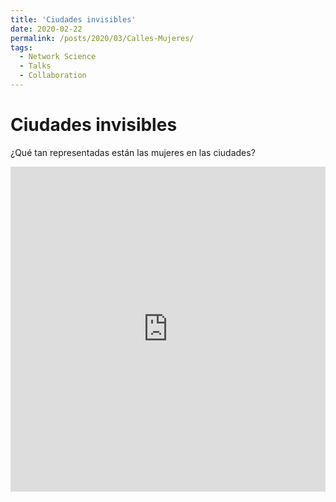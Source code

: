 ```yaml
---
title: 'Ciudades invisibles'
date: 2020-02-22
permalink: /posts/2020/03/Calles-Mujeres/
tags:
  - Network Science
  - Talks
  - Collaboration
---
```

# Ciudades invisibles

¿Qué tan representadas están las mujeres en las ciudades?

<iframe width="100%" height="520" frameborder="0" src="https://nateraluis.carto.com/builder/b7af5aef-eaf8-44e3-b2b5-520c44c8a674/embed" allowfullscreen webkitallowfullscreen mozallowfullscreen oallowfullscreen msallowfullscreen></iframe>
